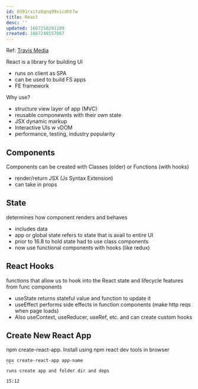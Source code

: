 ```yaml
---
id: 0391rxitz6qnq99vicdht7w
title: React
desc: ''
updated: 1667250291109
created: 1667248557067
---
```

Ref: [Travis Media](https://www.youtube.com/watch?v=w7ejDZ8SWv8)

React is a library for building UI
- runs on client as SPA
- can be used to build FS apps
- FE framework

Why use?
- structure view layer of app (MVC)
- reusable componewnts with their own state
- JSX dynamic markup
- Interactive UIs w vDOM
- performance, testing, industry popularity

## Components
Components can be created with Classes (older) or Functions (with hooks)
- render/return JSX (Js Syntax Extension)
- can take in props

## State
determines how component renders and behaves
- includes data
- app or global state refers to state that is avail to entire UI
- prior to 16.8 to hold state had to use class components
- now use functional components with hooks (like redux)

## React Hooks
functions that allow us to hook into the React state and lifecycle features from func components

- useState returns stateful value and function to update it
- useEffect performs side effects in function components (make http reqs when page loads)
- Also useContext, useReducer, useRef, etc. and can create custom hooks

## Create New React App
npm create-react-app. Install using npm
react dev tools in browser
````
npx create-react-app app-name
```
runs create app and folder dir and deps

15:12

